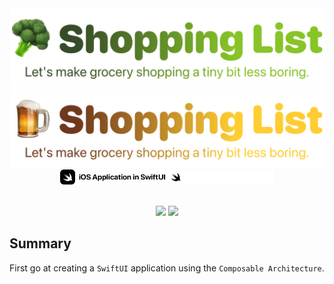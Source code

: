 <div align="center">
   <img width="600" src=".github/assets/logo-light@2x.png?raw=true#gh-light-mode-only" alt="Text To Emoji - Logo">
   <img width="600" src=".github/assets/logo-dark@2x.png?raw=true#gh-dark-mode-only" alt="Text To Emoji - Logo">
</div>

<div align="center">
   <img height="24" src=".github/assets/github-ios-app-logo-light@2x.png?raw=true#gh-light-mode-only" alt="Text To Emoji - Logo">
   <img height="24" src=".github/assets/github-ios-app-logo-dark@2x.png?raw=true#gh-dark-mode-only" alt="Text To Emoji - Logo">
</div>

<br />

<p align="center">
   <img src="https://github.com/WouterWisse/text-to-emoji/actions/workflows/main.yml/badge.svg">
   <a href="https://www.twitter.com/wouterwisse" target="_blank">
      <img src="https://img.shields.io/badge/contact%20-@wouterwisse-blue.svg">
   </a>
</p>

## Summary
First go at creating a `SwiftUI` application using the `Composable Architecture`.
